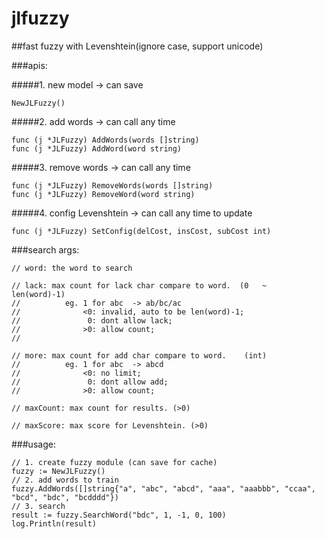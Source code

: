 # jlfuzzy
##fast fuzzy with Levenshtein(ignore case, support unicode)

###apis:

#####1. new model -> can save

	NewJLFuzzy()

#####2. add words  -> can call any time
	
	func (j *JLFuzzy) AddWords(words []string) 
	func (j *JLFuzzy) AddWord(word string) 

#####3. remove words  -> can call any time
	
	func (j *JLFuzzy) RemoveWords(words []string)
	func (j *JLFuzzy) RemoveWord(word string)

#####4. config Levenshtein  -> can call any time to update
	
	func (j *JLFuzzy) SetConfig(delCost, insCost, subCost int)


###search args:

	// word: the word to search

	// lack: max count for lack char compare to word.  (0   ~   len(word)-1)
	//			eg. 1 for abc  -> ab/bc/ac
	//				<0: invalid, auto to be len(word)-1;
	//				 0: dont allow lack;
	//				>0: allow count;
	//

	// more: max count for add char compare to word.	(int)
	//			eg. 1 for abc  -> abcd
	//				<0: no limit;
	//				 0: dont allow add;
	//				>0: allow count;
	
	// maxCount: max count for results.	(>0)

	// maxScore: max score for Levenshtein.	(>0)

###usage:

    // 1. create fuzzy module (can save for cache)
    fuzzy := NewJLFuzzy()
    // 2. add words to train
    fuzzy.AddWords([]string{"a", "abc", "abcd", "aaa", "aaabbb", "ccaa", "bcd", "bdc", "bcdddd"})
    // 3. search
    result := fuzzy.SearchWord("bdc", 1, -1, 0, 100)
    log.Println(result)
